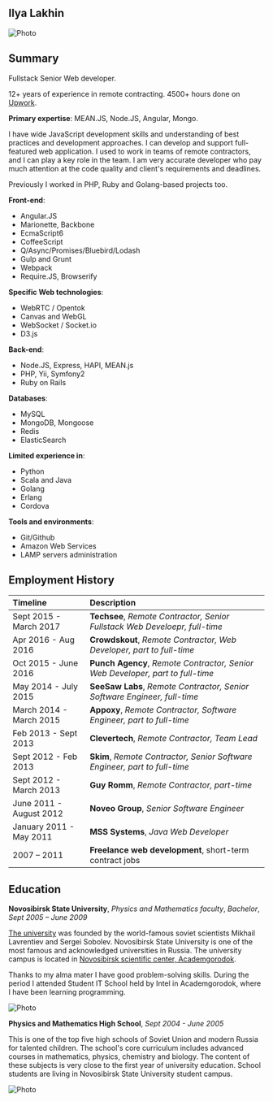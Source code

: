 ## Ilya Lakhin

![Photo](/images/my-photo8.jpg)

## Summary

Fullstack Senior Web developer.

12+ years of experience in remote contracting. 4500+ hours done on [Upwork](https://www.upwork.com/users/~01dbf2ebf18c175658).

**Primary expertise**: MEAN.JS, Node.JS, Angular, Mongo.

I have wide JavaScript development skills and understanding of best practices and development approaches. I can develop and support full-featured web application. I used to work in teams of remote contractors, and I can play a key role in the team. I am very accurate developer who pay much attention at the code quality and client's requirements and deadlines.

Previously I worked in PHP, Ruby and Golang-based projects too.

**Front-end**:
 - Angular.JS
 - Marionette, Backbone
 - EcmaScript6
 - CoffeeScript
 - Q/Async/Promises/Bluebird/Lodash
 - Gulp and Grunt
 - Webpack
 - Require.JS, Browserify

**Specific Web technologies**:
 - WebRTC / Opentok
 - Canvas and WebGL
 - WebSocket / Socket.io
 - D3.js

**Back-end**:
 - Node.JS, Express, HAPI, MEAN.js
 - PHP, Yii, Symfony2
 - Ruby on Rails

**Databases**:
 - MySQL
 - MongoDB, Mongoose
 - Redis
 - ElasticSearch

**Limited experience in**:
 - Python
 - Scala and Java
 - Golang
 - Erlang
 - Cordova

**Tools and environments**:
 - Git/Github
 - Amazon Web Services
 - LAMP servers administration


## Employment History

| Timeline | Description |
|:---------|:------------|
|Sept 2015 - March 2017|**Techsee**, _Remote Contractor, Senior Fullstack Web Develoepr, full-time_|
|Apr 2016 - Aug 2016|**Crowdskout**, _Remote Contractor, Web Developer, part to full-time_|
|Oct 2015 - June 2016|**Punch Agency**, _Remote Contractor, Senior Web Developer, part to full-time_|
|May 2014 - July 2015|**SeeSaw Labs**, _Remote Contractor, Senior Software Engineer, full-time_|
|March 2014 - March 2015|**Appoxy**, _Remote Contractor, Software Engineer, part to full-time_|
|Feb 2013 - Sept 2013|**Clevertech**, _Remote Contractor, Team Lead_|
|Sept 2012 - Feb 2013|**Skim**, _Remote Contractor, Senior Software Engineer, part to full-time_|
|Sept 2012 - March 2013|**Guy Romm**, _Remote Contractor, part-time_|
|June 2011 - August 2012|**Noveo Group**, _Senior Software Engineer_|
|January 2011 - May 2011|**MSS Systems**, _Java Web Developer_|
|2007 – 2011|**Freelance web development**, short-term contract jobs|


## Education

**Novosibirsk State University**, _Physics and Mathematics faculty_, _Bachelor_, _Sept 2005 – June 2009_

[The university](https://en.wikipedia.org/wiki/Novosibirsk_State_University) was founded by the world-famous soviet scientists Mikhail Lavrentiev and Sergei Sobolev. Novosibirsk State University is one of the most famous and acknowledged universities in Russia. The university campus is located in [Novosibirsk scientific center, Academgorodok](https://en.wikipedia.org/wiki/Akademgorodok).

Thanks to my alma mater I have good problem-solving skills. During the period I attended Student IT School held by Intel in Academgorodok, where I have been learning programming.

![Photo](/images/nsu.jpg)

**Physics and Mathematics High School**, _Sept 2004 - June 2005_

This is one of the top five high schools of Soviet Union and modern Russia for talented children. The school's core curriculum includes advanced courses in mathematics, physics, chemistry and biology. The content of these subjects is very close to the first year of university education. School students are living in Novosibirsk State University student campus.

![Photo](/images/academ.jpg)